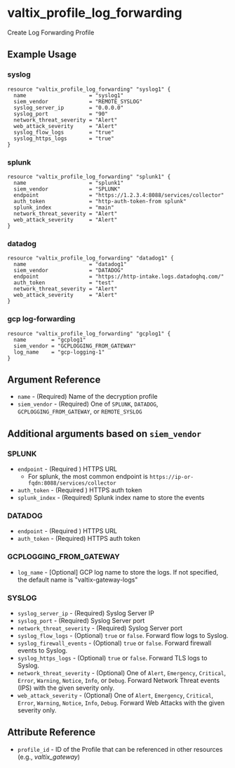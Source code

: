 # valtix_profile_log_forwarding
Create Log Forwarding Profile

## Example Usage

### syslog
```hcl
resource "valtix_profile_log_forwarding" "syslog1" {
  name                    = "syslog1"
  siem_vendor             = "REMOTE_SYSLOG"
  syslog_server_ip        = "0.0.0.0"
  syslog_port             = "90"
  network_threat_severity = "Alert"
  web_attack_severity     = "Alert"
  syslog_flow_logs        = "true"
  syslog_https_logs       = "true"
}
```

### splunk
```hcl
resource "valtix_profile_log_forwarding" "splunk1" {
  name                    = "splunk1"
  siem_vendor             = "SPLUNK"
  endpoint                = "https://1.2.3.4:8088/services/collector"
  auth_token              = "http-auth-token-from splunk"
  splunk_index            = "main"
  network_threat_severity = "Alert"
  web_attack_severity     = "Alert"
}
```

### datadog
```hcl
resource "valtix_profile_log_forwarding" "datadog1" {
  name                    = "datadog1"
  siem_vendor             = "DATADOG"
  endpoint                = "https://http-intake.logs.datadoghq.com/"
  auth_token              = "test"
  network_threat_severity = "Alert"
  web_attack_severity     = "Alert"
}
```

### gcp log-forwarding
```hcl
resource "valtix_profile_log_forwarding" "gcplog1" {
  name        = "gcplog1"
  siem_vendor = "GCPLOGGING_FROM_GATEWAY"
  log_name    = "gcp-logging-1"
}
```

## Argument Reference
* `name` - (Required) Name of the decryption profile
* `siem_vendor` - (Required) One of `SPLUNK`, `DATADOG`, `GCPLOGGING_FROM_GATEWAY`, or `REMOTE_SYSLOG`

## Additional arguments based on `siem_vendor`

### SPLUNK
* `endpoint` - (Required ) HTTPS URL
    * For splunk, the most common endpoint is `https://ip-or-fqdn:8088/services/collector`
* `auth_token` - (Required ) HTTPS auth token
* `splunk_index` - (Required) Splunk index name to store the events

### DATADOG
* `endpoint` - (Required ) HTTPS URL
* `auth_token` - (Required) HTTPS auth token

### GCPLOGGING_FROM_GATEWAY
* `log_name` - [Optional] GCP log name to store the logs. If not specified, the default name is "valtix-gateway-logs"

### SYSLOG
* `syslog_server_ip` - (Required) Syslog Server IP
* `syslog_port` - (Required) Syslog Server port
* `network_threat_severity` - (Required) Syslog Server port
* `syslog_flow_logs` - (Optional) `true` or `false`. Forward flow logs to Syslog.
* `syslog_firewall_events` - (Optional) `true` or `false`. Forward firewall events to Syslog.
* `syslog_https_logs` - (Optional) `true` or `false`. Forward TLS logs to Syslog.
* `network_threat_severity` - (Optional) One of `Alert`, `Emergency`, `Critical`, `Error`, `Warning`, `Notice`, `Info`, or `Debug`. Forward Network Threat events (IPS) with the given severity only.
* `web_attack_severity` - (Optional) One of `Alert`, `Emergency`, `Critical`, `Error`, `Warning`, `Notice`, `Info`, `Debug`. Forward Web Attacks with the given severity only.

## Attribute Reference
* `profile_id` - ID of the Profile that can be referenced in other resources (e.g., *valtix_gateway*)